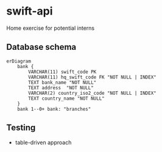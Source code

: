 # swift-api

Home exercise for potential interns

## Database schema

```mermaid
erDiagram
    bank {
        VARCHAR(11) swift_code PK
        VARCHAR(11) hq_swift_code FK "NOT NULL | INDEX"
        TEXT bank_name "NOT NULL"
        TEXT address  "NOT NULL"
        VARCHAR(2) country_iso2_code "NOT NULL | INDEX"
        TEXT country_name "NOT NULL"
    }
    bank 1--0+ bank: "branches"
```

## Testing

- table-driven approach
